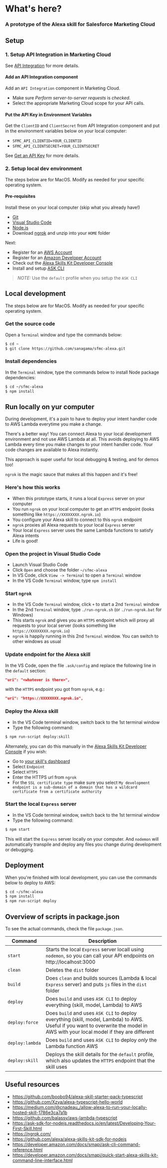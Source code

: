 # What's here?

### A prototype of the Alexa skill for Salesforce Marketing Cloud

## Setup

### 1. Setup API Integration in Marketing Cloud

See [API Integration](https://developer.salesforce.com/docs/atlas.en-us.mc-app-development.meta/mc-app-development/api-integration.htm) for more details.

#### Add an API Integration component

Add an `API Integration` component in Marketing Cloud.
- Make sure *Perform server-to-server requests* is *checked*.
- Select the appropriate Marketing Cloud scope for your API calls.

#### Put the API Key in Environment Variables

Get the `ClientID` and `ClientSecret` from API Integration component and put in the environment variables below on your local computer:
- `SFMC_API_CLIENTID=YOUR_CLIENTID`
- `SFMC_API_CLIENTSECRET=YOUR_CLIENTSECRET`

See [Get an API Key](https://developer.salesforce.com/docs/atlas.en-us.noversion.mc-getting-started.meta/mc-getting-started/get-api-key.htm) for more details.

### 2. Setup local dev environment

The steps below are for MacOS. Modify as needed for your specific operating system.

#### Pre-requisites

Install these on your local computer (skip what you already have!)

- [Git](https://git-scm.com/downloads)
- [Visual Studio Code](https://code.visualstudio.com/download)
- [Node.js](https://nodejs.org/en/download/)
- Download [ngrok](https://ngrok.com/download) and unzip into your `HOME` folder

Next:
- Register for an [AWS Account](https://aws.amazon.com/)
- Register for an [Amazon Developer Account](https://developer.amazon.com/)
- Check out the [Alexa Skills Kit Developer Console](https://developer.amazon.com/alexa/console/ask)
- Install and setup [ASK CLI](https://developer.amazon.com/docs/smapi/quick-start-alexa-skills-kit-command-line-interface.html)

> *NOTE:* Use the `default` profile when you setup the `ASK CLI`

## Local development

The steps below are for MacOS. Modify as needed for your specific operating system.

### Get the source code

Open a `Terminal` window and type the commands below:
```bash
$ cd ~
$ git clone https://github.com/sanagama/sfmc-alexa.git
```

### Install dependencies
In the `Terminal` window, type the commands below to install Node package dependencies:

```bash
$ cd ~/sfmc-alexa
$ npm install
```

## Run locally on yur computer

During development, it's a pain to have to deploy your intent handler code to AWS Lambda everytime you make a change.

There's a better way! You can connect Alexa to your local development environment and not use AWS Lambda at all. This avoids deploying to AWS Lambda every time you make changes to your intent handler code. Your code changes are available to Alexa instantly.

 This approach is super useful for local debugging & testing, and for demos too!

`ngrok` is the magic sauce that makes all this happen and it's free!

### Here's how this works

- When this prototype starts, it runs a local `Express` server on your computer
- You run `ngrok` on your local computer to get an `HTTPS` endpoint (looks something like `https://XXXXXXXX.ngrok.io`)
- You configure your Alexa skill to connect to this `ngrok` endpoint
- `ngrok` proxies all Alexa requests to your local `Express` server
- Your local `Express` server uses the same Lambda functions to satisfy Alexa intents
- Life is good!

### Open the project in Visual Studio Code

- Launch Visual Studio Code
- Click `Open` and choose the folder `~/sfmc-alexa`
- In VS Code, click `View -> Terminal` to open a `Terminal` window
- In the VS Code `Terminal` window, type `npm install`

### Start `ngrok`

- In the VS Code `Terminal` window, click `+` to start a 2nd `Terminal` window
- In the 2nd `Terminal` window, type `./run-ngrok.sh` (or `./run-ngrok.bat` for Windows)
- This starts `ngrok` and gives you an `HTTPS` endpoint which will proxy all requests to your local server (looks something like `https://XXXXXXXX.ngrok.io`)
- `ngrok` is happily running in this 2nd `Terminal` window. You can switch to other windows as usual

### Update endpoint for the Alexa skill

In the VS Code, open the file `.ask/config` and replace the following line in the `default` section:

```json
"uri": "<whatever is there>",
```

with the `HTTPS` endpoint you got from `ngrok`, e.g.:

```json
"uri": "https://XXXXXXXX.ngrok.io",
```

### Deploy the Alexa skill

- In the VS Code terminal window, switch back to the 1st terminal window
- Type the following command:

```bash
$ npm run-script deploy:skill
```

Alternately, you can do this manually in the [Alexa Skills Kit Developer Console](https://developer.amazon.com/alexa/console/ask) if you wish:

- Go to [your skill's dashboard](https://developer.amazon.com/alexa/console)
- Select `Endpoint`
- Select `HTTPS`
- Enter the HTTPS url from `ngrok`
- For the `SSL certificate type` make sure you select `My development endpoint is a sub-domain of a domain that has a wildcard certificate from a certificate authority`

### Start the local `Express` server

- In the VS Code terminal window, switch back to the 1st terminal window
- Type the following command:

```bash
$ npm start
```

This will start the `Express` server locally on your computer. And `nodemon` will automatically transpile and deploy any files you change during development or debugging.

## Deployment

When you're finished with local development, you can use the commands below to deploy to AWS:

```bash
$ cd ~/sfmc-alexa
$ npm install
$ npm run-script deploy
```

## Overview of scripts in package.json

To see the actual commands, check the file `package.json`.

| Command | Description |
| --- | --- |
| `start` | Starts the local `Express` server locall using `nodemon`, so you can call your API endpoints on http://localhost:3000 |
| `clean` | Deletes the `dist` folder |
| `build` | Does `clean` and builds sources (Lambda & local `Express` server) and puts `js` files in the `dist` folder |
| `deploy` | Does `build` and uses `ASK CLI` to deploy everything (skill, model, Lambda) to AWS |
| `deploy:force` | Does `build` and uses `ASK CLI` to deploy everything (skill, model, Lambda) to AWS. Useful if you want to overwrite the model in AWS with your local model if they are different |
| `deploy:lambda` | Does `build` and uses `ASK CLI` to deploy *only* the Lambda function AWS |
| `deploy:skill` | Deploys the skill details for the `default` profile, which also updates the `HTTPS` endpoint that the skill uses |

## Useful resources

- https://github.com/boobo94/alexa-skill-starter-pack-typescript
- https://github.com/Xzya/alexa-typescript-hello-world
- https://medium.com/@cnadeau_/allow-alexa-to-run-your-locally-hosted-skill-1786e3ca7a1b
- https://github.com/balassy/aws-lambda-typescript
- https://ask-sdk-for-nodejs.readthedocs.io/en/latest/Developing-Your-First-Skill.html
- https://ngrok.com/
- https://github.com/alexa/alexa-skills-kit-sdk-for-nodejs
- https://developer.amazon.com/docs/smapi/ask-cli-command-reference.html
- https://developer.amazon.com/docs/smapi/quick-start-alexa-skills-kit-command-line-interface.html


